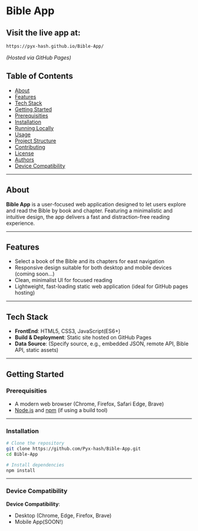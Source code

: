 # Bible App

## Visit the live app at:
```bash
https://pyx-hash.github.io/Bible-App/
```
*(Hosted via GitHub Pages)*

## Table of Contents
- [About](#about)
- [Features](#features)
- [Tech Stack](#tech-stack)
- [Getting Started](#getting-started)
- [Prerequisities](#prerequisities)
- [Installation](#installaton)
- [Running Locally](#running-locally)
- [Usage](#usage)
- [Project Structure](#project-structure)
- [Contributing](#contributing)
- [License](#license)
- [Authors](#authors)
- [Device Compatibility](#device-compatibility)

---

## About

**Bible App** is a user-focused web application designed to let users explore and read the Bible by book and chapter.
Featuring a minimalistic and intuitive design, the app delivers a fast and distraction-free reading experience.

-------------------------------------------------------------------------------------------------------------------------
## Features
- Select a book of the Bible and its chapters for east navigation
- Responsive design suitable for both desktop and mobile devices (coming soon...)
- Clean, minimalist UI for focused reading
- Lightweight, fast-loading static web application (ideal for GitHub pages hosting)
-------------------------------------------------------------------------------------------------------------------------

## Tech Stack

- **FrontEnd**: HTML5, CSS3, JavaScript(ES6+)
- **Build & Deployment**: Static site hosted on GitHub Pages
- **Data Source**: (Specify source, e.g., embedded JSON, remote API, Bible API, static assets)
-------------------------------------------------------------------------------------------------------------------------

## Getting Started

### Prerequisities

- A modern web browser (Chrome, Firefox, Safari Edge, Brave)
- [Node.js](https://node.js.org/) and [npm](https://npmjs.com) (if using a build tool)

-------------------------------------------------------------------------------------------------------------------------
### Installation

```bash
# Clone the repository
git clone https://github.com/Pyx-hash/Bible-App.git
cd Bible-App

# Install dependencies 
npm install
```
-------------------------------------------------------------------------------------------------------------------------

### Device Compatibility 

**Device Compatibility**:

- Desktop (Chrome, Edge, Firefox, Brave)
- Mobile App(SOON!)
